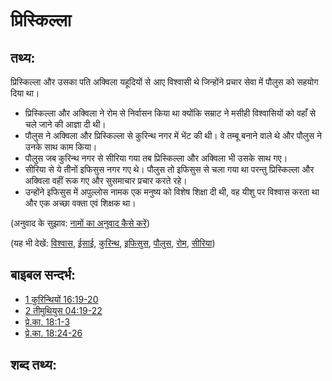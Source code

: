 # प्रिस्किल्ला #

## तथ्य: ##

प्रिस्किल्ला और उसका पति अक्विला यहूदियों से आए विश्वासी थे जिन्होंने प्रचार सेवा में पौलुस को सहयोग दिया था।

* प्रिस्किल्ला और अक्विला ने रोम से निर्वासन किया था क्योंकि सम्राट ने मसीही विश्वासियों को वहाँ से चले जाने की आज्ञा दी थी।
* पौलुस ने अक्विला और प्रिस्किल्ला से कुरिन्थ नगर में भेंट की थी। वे तम्बू बनाने वाले थे और पौलुस ने उनके साथ काम किया।
* पौलुस जब कुरिन्थ नगर से सीरिया गया तब प्रिस्किल्ला और अक्विला भी उसके साथ गए।
* सीरिया से ये तीनों इफिसुस नगर गए थे। पौलुस तो इफिसुस से चला गया था परन्तु प्रिस्किल्ला और अक्विला वहीं रूक गए और सुसमाचार प्रचार करते रहे।
* उन्होंने इफिसुस में अपुल्लोस नामक एक मनुष्य को विशेष शिक्षा दी थी, वह यीशु पर विश्वास करता था और एक अच्छा वक्ता एवं शिक्षक था।

(अनुवाद के सुझाव: [नामों का अनुवाद कैसे करें](rc://hi/ta/man/translate/translate-names))

(यह भी देखें: [विश्वास](../kt/believe.md), [ईसाई](../kt/christian.md), [कुरिन्थ](../names/corinth.md), [इफिसुस](../names/ephesus.md), [पौलुस](../names/paul.md), [रोम](../names/rome.md), [सीरिया](../names/syria.md))

## बाइबल सन्दर्भ: ##

* [1 कुरिन्थियों 16:19-20](rc://hi/tn/help/1co/16/19)
* [2 तीमुथियुस 04:19-22](rc://hi/tn/help/2ti/04/19)
* [प्रे.का. 18:1-3](rc://hi/tn/help/act/18/01)
* [प्रे.का. 18:24-26](rc://hi/tn/help/act/18/24)

## शब्द तथ्य: ##

